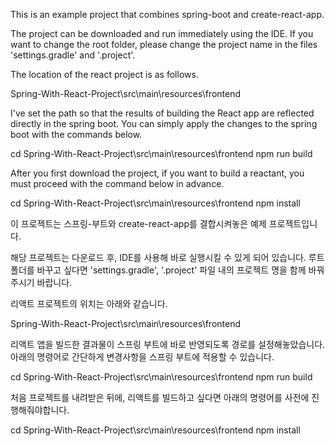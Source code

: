 This is an example project that combines spring-boot and create-react-app.

The project can be downloaded and run immediately using the IDE. If you want to change the root folder, please change the project name in the files 'settings.gradle' and '.project'.

The location of the react project is as follows.

Spring-With-React-Project\src\main\resources\frontend

I've set the path so that the results of building the React app are reflected directly in the spring boot. You can simply apply the changes to the spring boot with the commands below.

cd Spring-With-React-Project\src\main\resources\frontend
npm run build

After you first download the project, if you want to build a reactant, you must proceed with the command below in advance.

cd Spring-With-React-Project\src\main\resources\frontend
npm install



이 프로젝트는 스프링-부트와 create-react-app를 결합시켜놓은 예제 프로젝트입니다.

해당 프로젝트는 다운로드 후, IDE를 사용해 바로 실행시킬 수 있게 되어 있습니다. 루트 폴더를 바꾸고 싶다면 'settings.gradle', '.project' 파일 내의 프로젝트 명을 함께 바꿔주시기 바랍니다.

리액트 프로젝트의 위치는 아래와 같습니다.

Spring-With-React-Project\src\main\resources\frontend

리액트 앱을 빌드한 결과물이 스프링 부트에 바로 반영되도록 경로를 설정해놓았습니다. 아래의 명령어로 간단하게 변경사항을 스프링 부트에 적용할 수 있습니다.

cd Spring-With-React-Project\src\main\resources\frontend
npm run build

처음 프로젝트를 내려받은 뒤에, 리액트를 빌드하고 싶다면 아래의 명령어를 사전에 진행해줘야합니다.

cd Spring-With-React-Project\src\main\resources\frontend
npm install

